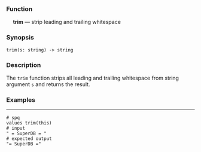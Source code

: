 ### Function

&emsp; **trim** &mdash; strip leading and trailing whitespace

### Synopsis

```
trim(s: string) -> string
```

### Description

The `trim` function strips all leading and trailing whitespace
from string argument `s` and returns the result.

### Examples

---

```mdtest-spq
# spq
values trim(this)
# input
" = SuperDB = "
# expected output
"= SuperDB ="
```
